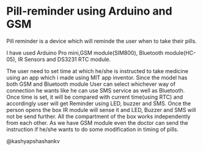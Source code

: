 # Pill-reminder using Arduino and GSM

Pill reminder is a device which will reminde the user when to take their pills.

I have used Arduino Pro mini,GSM module(SIM800), Bluetooth module(HC-05), IR Sensors and DS3231 RTC module.

The user need to set time at which he/she is instructed to take medicine using an app which i made using MIT app inventor. Since the model has both GSM and Bluetooth module User can select whichever way of connection he wants like he can use SMS service as well as Bluetooth. Once time is set, it will be compared with current time(using RTC) and accordingly user will get Reminder using LED, buzzer and SMS. Once the person opens the box IR module will sense it and LED, Buzzer and SMS will not be send further. All the compartment of the box works independently from each other. As we have GSM module even the doctor can send the instruction if he/she wants to do some modification in timing of pills.



@kashyapshashankv
